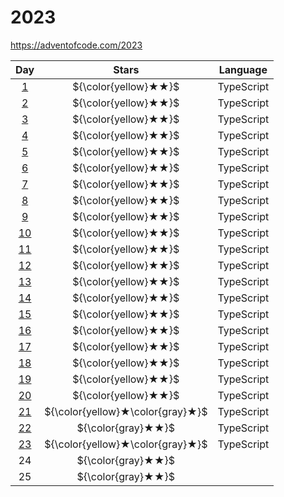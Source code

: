 # 2023

https://adventofcode.com/2023

|       Day       |              Stars               | Language   |
| :-------------: | :------------------------------: | ---------- |
| [1](./2023/01)  |       ${\color{yellow}★★}$       | TypeScript |
| [2](./2023/02)  |       ${\color{yellow}★★}$       | TypeScript |
| [3](./2023/03)  |       ${\color{yellow}★★}$       | TypeScript |
| [4](./2023/04)  |       ${\color{yellow}★★}$       | TypeScript |
| [5](./2023/05)  |       ${\color{yellow}★★}$       | TypeScript |
| [6](./2023/06)  |       ${\color{yellow}★★}$       | TypeScript |
| [7](./2023/07)  |       ${\color{yellow}★★}$       | TypeScript |
| [8](./2023/08)  |       ${\color{yellow}★★}$       | TypeScript |
| [9](./2023/09)  |       ${\color{yellow}★★}$       | TypeScript |
| [10](./2023/10) |       ${\color{yellow}★★}$       | TypeScript |
| [11](./2023/11) |       ${\color{yellow}★★}$       | TypeScript |
| [12](./2023/12) |       ${\color{yellow}★★}$       | TypeScript |
| [13](./2023/13) |       ${\color{yellow}★★}$       | TypeScript |
| [14](./2023/14) |       ${\color{yellow}★★}$       | TypeScript |
| [15](./2023/15) |       ${\color{yellow}★★}$       | TypeScript |
| [16](./2023/16) |       ${\color{yellow}★★}$       | TypeScript |
| [17](./2023/17) |       ${\color{yellow}★★}$       | TypeScript |
| [18](./2023/18) |       ${\color{yellow}★★}$       | TypeScript |
| [19](./2023/19) |       ${\color{yellow}★★}$       | TypeScript |
| [20](./2023/20) |       ${\color{yellow}★★}$       | TypeScript |
| [21](./2023/21) | ${\color{yellow}★\color{gray}★}$ | TypeScript |
| [22](./2023/22) |        ${\color{gray}★★}$        | TypeScript |
| [23](./2023/23) | ${\color{yellow}★\color{gray}★}$ | TypeScript |
|       24        |        ${\color{gray}★★}$        |            |
|       25        |        ${\color{gray}★★}$        |            |
